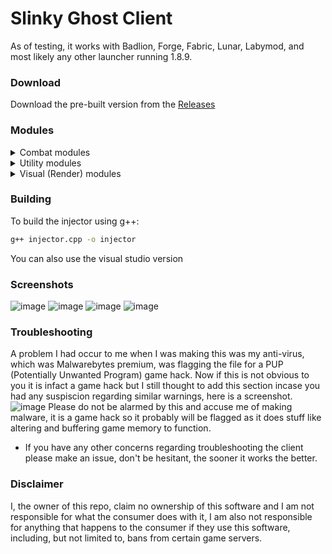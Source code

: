 # Slinky Ghost Client
As of testing, it works with Badlion, Forge, Fabric, Lunar, Labymod, and most likely any other launcher running 1.8.9.
### Download
Download the pre-built version from the [Releases](https://github.com/Fludder1/Flud-Slinky/releases)

### Modules
<details>
<summary>Combat modules</summary>

- Aim Assist  
- Auto Block  
- Auto Clicker  
- Backtrack  
- Criticals  
- Hit Select  
- Hitboxes  
- Lag Range  
- Reach  
- Sprint Reset  
- Timer Range  
- Velocity  
- Weapons  

</details>

<details>
<summary>Utility modules</summary>

- Anti Bot  
- Auto Pot  
- Auto Rod  
- Auto Soup  
- Auto Tool  
- Blink  
- Bridge Assist  
- Fake Lag  
- Fast Mine  
- Fast Place  
- Friends  
- Item Use Fix
- Inv Walk
- No Jump Delay
- Sprint
- No Hit Delay  
- No Item Release  
- No Use Delay  
- Ping Fix  
- Refill  
- Teams  
- Timer  
- Anti Debuff  

</details>

<details>
<summary>Visual (Render) modules</summary>

- Block ESP  
- Chams  
- Chest ESP  
- Free Look  
- GUI  
- Indicators  
- Item ESP  
- Mod overlay  
- Name Tags  
- No Hurt Cam  
- Notifications  
- Player ESP  
- Pointers  

</details>

### Building
To build the injector using g++:

```bash
g++ injector.cpp -o injector
```

You can also use the visual studio version

### Screenshots
![image](https://github.com/user-attachments/assets/a7f08ce6-21d1-4cfe-8a80-bab0104ae5c9)
![image](https://github.com/user-attachments/assets/bb0f36fe-2910-4cb9-b1fd-77c18bd4f00f)
![image](https://github.com/user-attachments/assets/0a7983e2-5727-4034-a3d0-e6421ee0563a)
![image](https://github.com/user-attachments/assets/0dc77757-3b52-4585-a150-11c50fa43ab1)


### Troubleshooting
A problem I had occur to me when I was making this was my anti-virus, which was Malwarebytes premium, was flagging the file for a PUP (Potentially Unwanted Program) game hack. Now if this is not obvious to you it is infact a game hack but I still thought to add this section incase you had any suspiscion regarding similar warnings, here is a screenshot. ![image](https://github.com/user-attachments/assets/d8ce330d-16e4-4e50-ba11-07d6d75bec90) Please do not be alarmed by this and accuse me of making malware, it is a game hack so it probably will be flagged as it does stuff like altering and buffering game memory to function.

- If you have any other concerns regarding troubleshooting the client please make an issue, don't be hesitant, the sooner it works the better.



### Disclaimer
I, the owner of this repo, claim no ownership of this software and I am not responsible for what the consumer does with it, I am also not responsible for anything that happens to the consumer if they use this software, including, but not limited to, bans from certain game servers.

